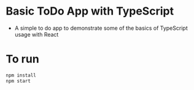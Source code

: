 # Basic ToDo App with TypeScript

- A simple to do app to demonstrate some of the basics of TypeScript usage with React


# To run

```bash
npm install
npm start
```